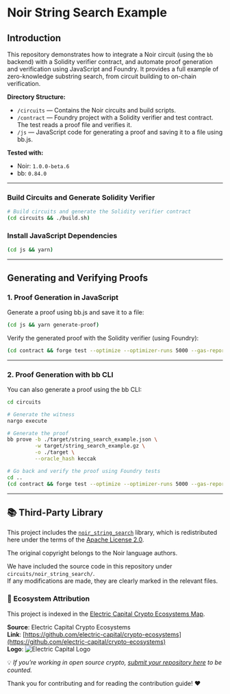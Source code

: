 # Noir String Search Example

## Introduction

This repository demonstrates how to integrate a Noir circuit (using the `bb` backend) with a Solidity verifier contract, and automate proof generation and verification using JavaScript and Foundry. It provides a full example of zero-knowledge substring search, from circuit building to on-chain verification.

**Directory Structure:**

- `/circuits` &mdash; Contains the Noir circuits and build scripts.
- `/contract` &mdash; Foundry project with a Solidity verifier and test contract. The test reads a proof file and verifies it.
- `/js` &mdash; JavaScript code for generating a proof and saving it to a file using bb.js.

**Tested with:**

- Noir: `1.0.0-beta.6`
- bb: `0.84.0`

---

### Build Circuits and Generate Solidity Verifier

```sh
# Build circuits and generate the Solidity verifier contract
(cd circuits && ./build.sh)
```

### Install JavaScript Dependencies

```sh
(cd js && yarn)
```

---

## Generating and Verifying Proofs

### 1. Proof Generation in JavaScript

Generate a proof using bb.js and save it to a file:

```sh
(cd js && yarn generate-proof)
```

Verify the generated proof with the Solidity verifier (using Foundry):

```sh
(cd contract && forge test --optimize --optimizer-runs 5000 --gas-report -vvv)
```

---

### 2. Proof Generation with bb CLI

You can also generate a proof using the bb CLI:

```sh
cd circuits

# Generate the witness
nargo execute

# Generate the proof
bb prove -b ./target/string_search_example.json \
         -w target/string_search_example.gz \
         -o ./target \
         --oracle_hash keccak

# Go back and verify the proof using Foundry tests
cd ..
(cd contract && forge test --optimize --optimizer-runs 5000 --gas-report -vvv)
```

---

## 📚 Third-Party Library

This project includes the [`noir_string_search`](https://github.com/noir-lang/noir_string_search) library, which is redistributed here under the terms of the [Apache License 2.0](https://www.apache.org/licenses/LICENSE-2.0).

The original copyright belongs to the Noir language authors.

We have included the source code in this repository under `circuits/noir_string_search/`.  
If any modifications are made, they are clearly marked in the relevant files.
### 🧭 Ecosystem Attribution

This project is indexed in the [Electric Capital Crypto Ecosystems Map](https://github.com/electric-capital/crypto-ecosystems).

**Source**: Electric Capital Crypto Ecosystems  
**Link**: [https://github.com/electric-capital/crypto-ecosystems](https://github.com/electric-capital/crypto-ecosystems)  
**Logo**: ![Electric Capital Logo](https://avatars.githubusercontent.com/u/44590959?s=200&v=4)

💡 _If you’re working in open source crypto, [submit your repository here](https://github.com/electric-capital/crypto-ecosystems) to be counted._

Thank you for contributing and for reading the contribution guide! ❤️

